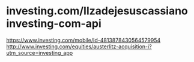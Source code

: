 # investing.com/Ilzadejesuscassiano  investing-com-api
https://www.investing.com/mobile/Id-4813878430564579954
http://www.investing.com/equities/austerlitz-acquisition-i?utm_source=investing_app
